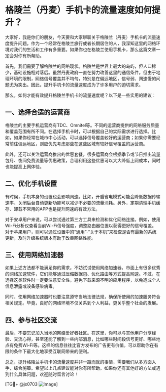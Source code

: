 # 格陵兰（丹麦）手机卡的流量速度如何提升？

大家好，我是你们的朋友，今天要和大家聊聊关于格陵兰（丹麦）手机卡的流量速度提升问题。作为一个经常在格陵兰旅行或者长期居住的人，我深知这里的网络环境对我们的生活和工作有多重要。如果你也在格陵兰使用手机卡，那么这篇文章一定会对你有所帮助。

首先，我们需要了解格陵兰的网络现状。格陵兰是世界上最大的岛屿，但人口稀少，基础设施相对落后。虽然丹麦政府一直在努力改善这里的通信条件，但由于地理环境的限制，网络信号覆盖并不均匀，特别是在偏远地区，信号弱、网速慢的问题尤为突出。因此，提升手机卡的流量速度成为了许多用户的迫切需求。

那么，如何才能有效提升格陵兰手机卡的流量速度呢？以下是一些实用的建议：

## 一、选择合适的运营商

格陵兰的主要手机运营商有TDC、Omnitel等。不同的运营商提供的网络服务质量和覆盖范围有所不同。在选择手机卡时，可以根据自己的实际需求进行选择。比如，如果你经常在城市中心活动，可以选择信号覆盖较好的运营商；如果你需要经常前往偏远地区，则应优先考虑那些在这些区域有较好信号覆盖的运营商。

此外，还可以关注运营商推出的优惠套餐。很多运营商会根据季节或节日推出流量包月、夜间免费流量等优惠政策，合理利用这些优惠可以大大降低上网成本，同时也能提高上网体验。

## 二、优化手机设置

有时候，手机本身的设置也会影响网速。比如，开启省电模式可能会降低数据传输速率，关闭后台自动更新功能可以减少不必要的流量消耗。另外，定期清理手机缓存、卸载不常用的APP也是提升网速的有效方法。

对于安卓用户来说，可以尝试通过第三方工具来检测和优化网络连接。例如，使用Wi-Fi分析仪查看当前Wi-Fi信号强度，调整路由器位置以获得更好的信号覆盖。对于苹果用户，则可以通过设置中的“通用”-“关于本机”来检查是否有最新的系统更新，及时升级系统版本有助于改善网络性能。

## 三、使用网络加速器

如果上述方法都不能满足你的需求，不妨试试使用网络加速器。市面上有很多优秀的网络加速软件，它们能够通过压缩数据包、优化路由等方式提高网速。不过，在选择这类软件时一定要注意安全性，避免下载来源不明的应用程序，以免造成个人信息泄露或设备感染病毒。

同时，使用网络加速器时也要注意遵守当地法律法规，确保所使用的加速服务符合相关规定。毕竟，良好的网络环境不仅关系到个人利益，更关乎整个社会的发展。

## 四、参与社区交流

最后，不要忘记加入当地的网络爱好者社区。在这里，你可以与其他用户分享经验、交流心得，甚至还能了解到一些内部消息，比如哪些时间段信号更好、哪些地点有免费Wi-Fi等。这样的信息往往比官方发布的广告更有价值，可以帮助你在有限的条件下最大化地享受互联网带来的便利。

总之，提升格陵兰手机卡的流量速度并非一蹴而就的事情，需要我们从多方面入手，综合施策。希望以上几点建议能对你有所帮助。如果你还有其他好的方法或遇到什么具体问题，欢迎随时留言讨论！

[TG💪+ @jx0703 ![Image](https://github.com/user-attachments/assets/dbca1d08-cadb-493c-b0ec-ad6f7a83f270)]